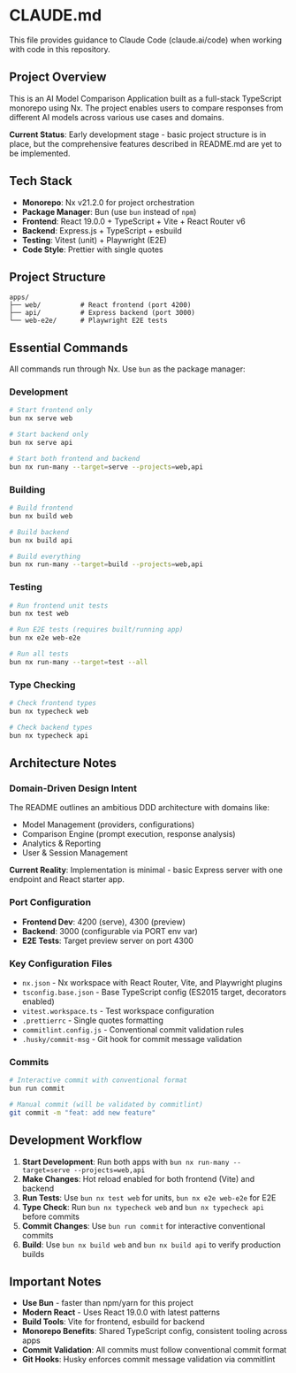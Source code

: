 # CLAUDE.md

This file provides guidance to Claude Code (claude.ai/code) when working with code in this repository.

## Project Overview

This is an AI Model Comparison Application built as a full-stack TypeScript monorepo using Nx. The project enables users to compare responses from different AI models across various use cases and domains.

**Current Status**: Early development stage - basic project structure is in place, but the comprehensive features described in README.md are yet to be implemented.

## Tech Stack

- **Monorepo**: Nx v21.2.0 for project orchestration
- **Package Manager**: Bun (use `bun` instead of `npm`)
- **Frontend**: React 19.0.0 + TypeScript + Vite + React Router v6
- **Backend**: Express.js + TypeScript + esbuild
- **Testing**: Vitest (unit) + Playwright (E2E)
- **Code Style**: Prettier with single quotes

## Project Structure

```
apps/
├── web/          # React frontend (port 4200)
├── api/          # Express backend (port 3000)  
└── web-e2e/      # Playwright E2E tests
```

## Essential Commands

All commands run through Nx. Use `bun` as the package manager:

### Development
```bash
# Start frontend only
bun nx serve web

# Start backend only  
bun nx serve api

# Start both frontend and backend
bun nx run-many --target=serve --projects=web,api
```

### Building
```bash
# Build frontend
bun nx build web

# Build backend
bun nx build api

# Build everything
bun nx run-many --target=build --projects=web,api
```

### Testing
```bash
# Run frontend unit tests
bun nx test web

# Run E2E tests (requires built/running app)
bun nx e2e web-e2e

# Run all tests
bun nx run-many --target=test --all
```

### Type Checking
```bash
# Check frontend types
bun nx typecheck web

# Check backend types  
bun nx typecheck api
```

## Architecture Notes

### Domain-Driven Design Intent
The README outlines an ambitious DDD architecture with domains like:
- Model Management (providers, configurations)
- Comparison Engine (prompt execution, response analysis)  
- Analytics & Reporting
- User & Session Management

**Current Reality**: Implementation is minimal - basic Express server with one endpoint and React starter app.

### Port Configuration
- **Frontend Dev**: 4200 (serve), 4300 (preview)
- **Backend**: 3000 (configurable via PORT env var)
- **E2E Tests**: Target preview server on port 4300

### Key Configuration Files
- `nx.json` - Nx workspace with React Router, Vite, and Playwright plugins
- `tsconfig.base.json` - Base TypeScript config (ES2015 target, decorators enabled)
- `vitest.workspace.ts` - Test workspace configuration
- `.prettierrc` - Single quotes formatting
- `commitlint.config.js` - Conventional commit validation rules
- `.husky/commit-msg` - Git hook for commit message validation

### Commits
```bash
# Interactive commit with conventional format
bun run commit

# Manual commit (will be validated by commitlint)
git commit -m "feat: add new feature"
```

## Development Workflow

1. **Start Development**: Run both apps with `bun nx run-many --target=serve --projects=web,api`
2. **Make Changes**: Hot reload enabled for both frontend (Vite) and backend
3. **Run Tests**: Use `bun nx test web` for units, `bun nx e2e web-e2e` for E2E
4. **Type Check**: Run `bun nx typecheck web` and `bun nx typecheck api` before commits
5. **Commit Changes**: Use `bun run commit` for interactive conventional commits
6. **Build**: Use `bun nx build web` and `bun nx build api` to verify production builds

## Important Notes

- **Use Bun** - faster than npm/yarn for this project
- **Modern React** - Uses React 19.0.0 with latest patterns
- **Build Tools**: Vite for frontend, esbuild for backend
- **Monorepo Benefits**: Shared TypeScript config, consistent tooling across apps
- **Commit Validation**: All commits must follow conventional commit format
- **Git Hooks**: Husky enforces commit message validation via commitlint